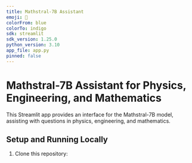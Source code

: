 ```yaml
---
title: Mathstral-7B Assistant
emoji: 🧮
colorFrom: blue
colorTo: indigo
sdk: streamlit
sdk_version: 1.25.0
python_version: 3.10
app_file: app.py
pinned: false
---
```


# Mathstral-7B Assistant for Physics, Engineering, and Mathematics

This Streamlit app provides an interface for the Mathstral-7B model, assisting with questions in physics, engineering, and mathematics.

## Setup and Running Locally

1. Clone this repository:
